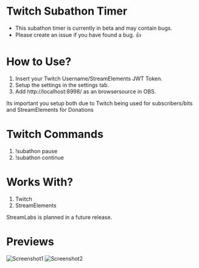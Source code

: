 # Twitch Subathon Timer

- This subathon timer is currently in beta and may contain bugs.
- Please create an issue if you have found a bug. :+1:

# How to Use?

1. Insert your Twitch Username/StreamElements JWT Token.
2. Setup the settings in the settings tab.
3. Add http://localhost:8998/ as an browsersource in OBS.

Its important you setup both due to Twitch being used for subscribers/bits and StreamElements for Donations

# Twitch Commands

1. !subathon pause
2. !subathon continue

# Works With?

1. Twitch
2. StreamElements

StreamLabs is planned in a future release.

# Previews
![Screenshot1](https://screenshot.hetisjoey.com/dAGO2/fUNUgenE02.png/raw)
![Screenshot2](https://screenshot.hetisjoey.com/dAGO2/gIpofAPI59.png/raw)

